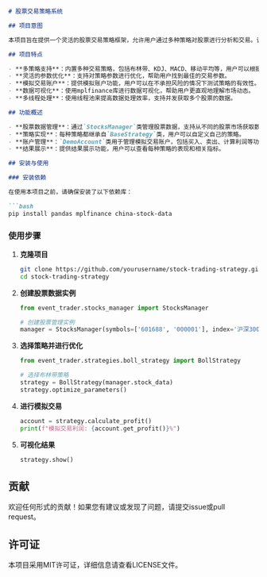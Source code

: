 ```markdown
# 股票交易策略系统

## 项目意图

本项目旨在提供一个灵活的股票交易策略框架，允许用户通过多种策略对股票进行分析和交易。该系统支持多种技术指标和策略，用户可以根据自己的需求进行优化和调整。

## 项目特点

- **多策略支持**：内置多种交易策略，包括布林带、KDJ、MACD、移动平均等，用户可以根据市场情况选择合适的策略。
- **灵活的参数优化**：支持对策略参数进行优化，帮助用户找到最佳的交易参数。
- **模拟交易账户**：提供模拟账户功能，用户可以在不承担风险的情况下测试策略的有效性。
- **数据可视化**：使用mplfinance库进行数据可视化，帮助用户更直观地理解市场动态。
- **多线程处理**：使用线程池来提高数据处理效率，支持并发获取多个股票的数据。

## 功能概述

- **股票数据管理**：通过`StocksManager`类管理股票数据，支持从不同的股票市场获取数据。
- **策略实现**：每种策略都继承自`BaseStrategy`类，用户可以自定义自己的策略。
- **账户管理**：`DemoAccount`类用于管理模拟交易账户，包括买入、卖出、计算利润等功能。
- **结果展示**：提供结果展示功能，用户可以查看每种策略的表现和相关指标。

## 安装与使用

### 安装依赖

在使用本项目之前，请确保安装了以下依赖库：

```bash
pip install pandas mplfinance china-stock-data
```

### 使用步骤

1. **克隆项目**

   ```bash
   git clone https://github.com/yourusername/stock-trading-strategy.git
   cd stock-trading-strategy
   ```

2. **创建股票数据实例**

   ```python
   from event_trader.stocks_manager import StocksManager

   # 创建股票管理实例
   manager = StocksManager(symbols=['601688', '000001'], index='沪深300')
   ```

3. **选择策略并进行优化**

   ```python
   from event_trader.strategies.boll_strategy import BollStrategy

   # 选择布林带策略
   strategy = BollStrategy(manager.stock_data)
   strategy.optimize_parameters()
   ```

4. **进行模拟交易**

   ```python
   account = strategy.calculate_profit()
   print(f"模拟交易利润: {account.get_profit()}%")
   ```

5. **可视化结果**

   ```python
   strategy.show()
   ```

## 贡献

欢迎任何形式的贡献！如果您有建议或发现了问题，请提交issue或pull request。

## 许可证

本项目采用MIT许可证，详细信息请查看LICENSE文件。
```

